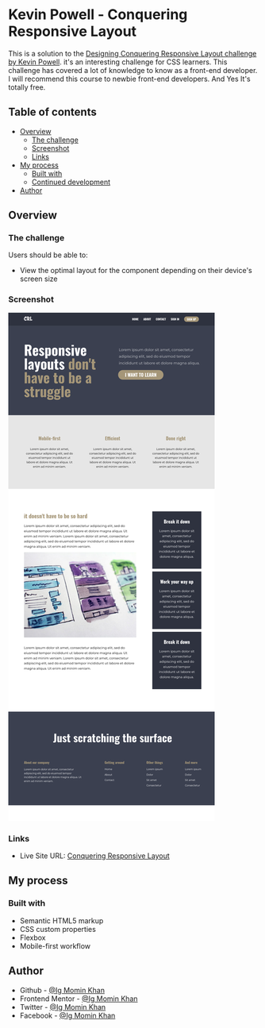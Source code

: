 # Kevin Powell - Conquering Responsive Layout

This is a solution to the [Designing Conquering Responsive Layout challenge by Kevin Powell](https://courses.kevinpowell.co/conquering-responsive-layouts). it's an interesting challenge for CSS learners. This challenge has covered a lot of knowledge to know as a front-end developer. I will recommend this course to newbie front-end developers. And Yes It's totally free.

## Table of contents

- [Overview](#overview)
  - [The challenge](#the-challenge)
  - [Screenshot](#screenshot)
  - [Links](#links)
- [My process](#my-process)
  - [Built with](#built-with)
  - [Continued development](#continued-development)
- [Author](#author)

## Overview

### The challenge

Users should be able to:

- View the optimal layout for the component depending on their device's screen size

### Screenshot

![Conquering Responsive Layout](./screenshot/screenshot.png)

### Links

- Live Site URL: [Conquering Responsive Layout](https://igmominkhan.github.io/Conquering-Responsive-Design/)

## My process

### Built with

- Semantic HTML5 markup
- CSS custom properties
- Flexbox
- Mobile-first workflow

## Author

- Github - [@Ig Momin Khan](https://github.com/IgMominKhan)
- Frontend Mentor - [@Ig Momin Khan](https://www.frontendmentor.io/profile/IgMominKhan)
- Twitter - [@Ig Momin Khan](https://twitter.com/Ig_Momin_Khan)
- Facebook - [@Ig Momin Khan](https://www.facebook.com/profile.php?id=100028163183392)
